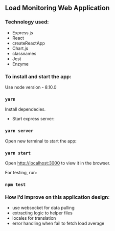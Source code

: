 
## Load Monitoring Web Application

### Technology used:
- Express.js
- React
- createReactApp
- Chart.js
- classnames
- Jest
- Enzyme


### To install and start the app:


Use node version - 8.10.0
### `yarn`
   Install dependecies.

- Start express server:
### `yarn server`


Open new terminal to start the app:
### `yarn start`

Open [http://localhost:3000](http://localhost:3000) to view it in the browser.


For testing, run:
### `npm test`


### How I’d improve on this application design:
- use websocket for data pulling
- extracting logic to helper files
- locales for translation
- error handling when fail to fetch load average


